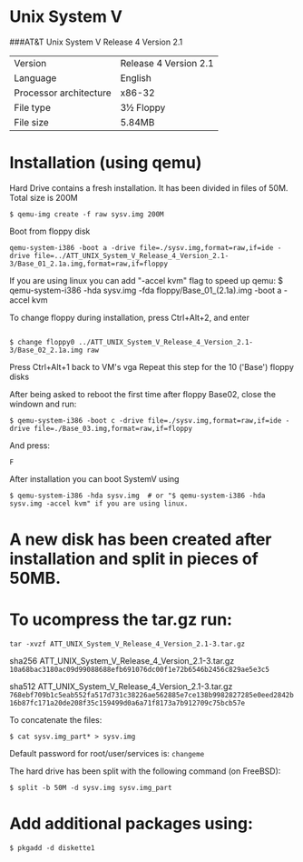 # Unix System V
###AT&amp;T Unix System V Release 4 Version 2.1


|   |   |
| ------------- | ------------- |
| Version | Release 4 Version 2.1 |
| Language | English |
| Processor architecture | x86-32 |
| File type | 3½ Floppy |
| File size | 5.84MB |

# Installation (using qemu)

Hard Drive contains a fresh installation.
It has been divided in files of 50M. Total size is 200M

```
$ qemu-img create -f raw sysv.img 200M
```

Boot from floppy disk
```
qemu-system-i386 -boot a -drive file=./sysv.img,format=raw,if=ide -drive file=../ATT_UNIX_System_V_Release_4_Version_2.1-3/Base_01_2.1a.img,format=raw,if=floppy
```

If you are using linux you can add "-accel kvm" flag to speed up qemu: $ qemu-system-i386 -hda sysv.img -fda floppy/Base_01\_\(2.1a\).img -boot a -accel kvm

To change floppy during installation, press Ctrl+Alt+2, and enter 
```

$ change floppy0 ../ATT_UNIX_System_V_Release_4_Version_2.1-3/Base_02_2.1a.img raw
```
Press Ctrl+Alt+1 back to VM's vga
Repeat this step for the 10 ('Base') floppy disks

After being asked to reboot the first time after floppy Base02, close the windown and run:
```
$ qemu-system-i386 -boot c -drive file=./sysv.img,format=raw,if=ide -drive file=./Base_03.img,format=raw,if=floppy
```

And press:
```
F
```


After installation you can boot SystemV using
```
$ qemu-system-i386 -hda sysv.img  # or "$ qemu-system-i386 -hda sysv.img -accel kvm" if you are using linux.
```

# A new disk has been created after installation and split in pieces of 50MB.

# To ucompress the tar.gz run:
```
tar -xvzf ATT_UNIX_System_V_Release_4_Version_2.1-3.tar.gz
```

sha256 ATT_UNIX_System_V_Release_4_Version_2.1-3.tar.gz
`10a68bac3180ac09d99088688efb691076dc00f1e72b6546b2456c829ae5e3c5`

sha512 ATT_UNIX_System_V_Release_4_Version_2.1-3.tar.gz
`768ebf709b1c5eab552fa517d731c38226ae562885e7ce138b9982827285e0eed2842b16b87fc171a20de208f35c159499d0a6a71f8173a7b912709c75bcb57e`


To concatenate the files:
```
$ cat sysv.img_part* > sysv.img
```

Default password for root/user/services is: `changeme`

The hard drive has been split with the following command (on FreeBSD):
```
$ split -b 50M -d sysv.img sysv.img_part
```

# Add additional packages using:
```
$ pkgadd -d diskette1
```
